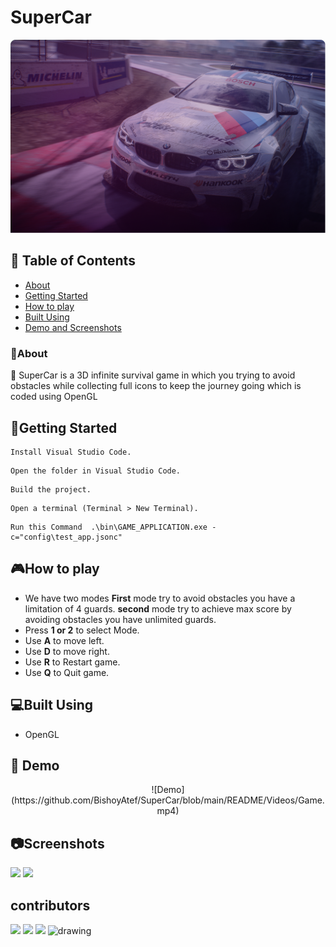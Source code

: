 # SuperCar
![](README/Images/racinggames-placeholder.png)
## 📝 Table of Contents
- [About](#about)
- [Getting Started](#start)
- [How to play](#play)
- [Built Using](#build)
- [Demo and Screenshots](#demo)
### 📙About<a name = "about"></a>
🚗 SuperCar is a 3D infinite survival game in which you trying to avoid obstacles while collecting full icons to keep the journey going which is coded using OpenGL
## 🏁Getting Started <a name = "start"></a>
```
Install Visual Studio Code.
```
```
Open the folder in Visual Studio Code.
```
```
Build the project.
```
```
Open a terminal (Terminal > New Terminal).
```
```
Run this Command  .\bin\GAME_APPLICATION.exe -c="config\test_app.jsonc"
```
## 🎮How to play<a name = "play"></a>
- We have two modes **First** mode try to avoid obstacles you have a limitation of 4 guards. **second** mode try to achieve max score by avoiding obstacles you have unlimited guards.
- Press **1 or 2** to select Mode.
- Use **A** to move left.
- Use **D** to move right.
- Use **R** to Restart game.
- Use **Q** to Quit game.
## 💻Built Using<a name = "build"></a>
- OpenGL
## 🎥 Demo<a name = "demo"></a>
<div name = "demo" align="center" width=1189>
![Demo](https://github.com/BishoyAtef/SuperCar/blob/main/README/Videos/Game.mp4)
</div>

## 📷Screenshots
![](Images/Capture1.PNG)
![](Images/Capture2.PNG)
## contributors 
[![](https://github.com/yousefelmahdy.png?size=100)](https://github.com/yousefelmahdy)
[![](https://github.com/BishoyAtef.png?size=100)](https://github.com/BishoyAtef)
[![](https://github.com/YousefElshabrawy.png?size=100)](https://github.com/YousefElshabrawy)
<img src="https://avatars.githubusercontent.com/u/60502276?v=4" alt="drawing" width="100"/>
